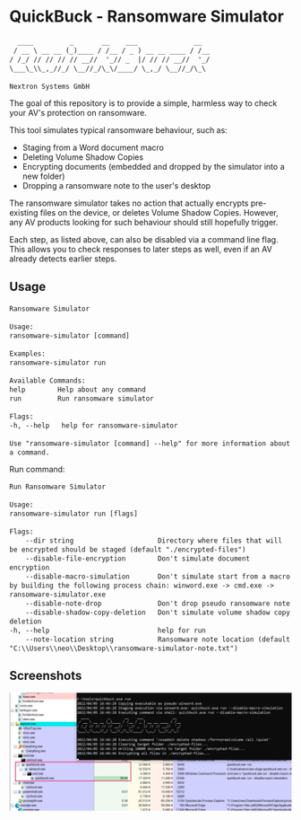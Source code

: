 # QuickBuck - Ransomware Simulator

      ____         _       __    ___              __
     / __ \ __ __ (_)____ / /__ / _ ) __ __ ____ / /__
    / /_/ // // // // __//  '_// _  |/ // // __//  '_/
    \___\_\\_,_//_/ \__//_/\_\/____/ \_,_/ \__//_/\_\ 
    
    Nextron Systems GmbH

The goal of this repository is to provide a simple, harmless way to check your AV's protection on ransomware.

This tool simulates typical ransomware behaviour, such as:

- Staging from a Word document macro
- Deleting Volume Shadow Copies
- Encrypting documents (embedded and dropped by the simulator into a new folder)
- Dropping a ransomware note to the user's desktop

The ransomware simulator takes no action that actually encrypts pre-existing files on the device, or deletes Volume Shadow Copies. However, any AV products looking for such behaviour should still hopefully trigger.

Each step, as listed above, can also be disabled via a command line flag. This allows you to check responses to later steps as well, even if an AV already detects earlier steps.

## Usage

    Ransomware Simulator

    Usage:
    ransomware-simulator [command]

    Examples:
    ransomware-simulator run

    Available Commands:
    help        Help about any command
    run         Run ransomware simulator

    Flags:
    -h, --help   help for ransomware-simulator

    Use "ransomware-simulator [command] --help" for more information about a command.

Run command:

    Run Ransomware Simulator

    Usage:
    ransomware-simulator run [flags]

    Flags:
        --dir string                     Directory where files that will be encrypted should be staged (default "./encrypted-files")
        --disable-file-encryption        Don't simulate document encryption
        --disable-macro-simulation       Don't simulate start from a macro by building the following process chain: winword.exe -> cmd.exe -> ransomware-simulator.exe
        --disable-note-drop              Don't drop pseudo ransomware note
        --disable-shadow-copy-deletion   Don't simulate volume shadow copy deletion
    -h, --help                           help for run
        --note-location string           Ransomware note location (default "C:\\Users\\neo\\Desktop\\ransomware-simulator-note.txt")

## Screenshots

![Execution and Process Tree](/images/quickbuck_demo.png)
